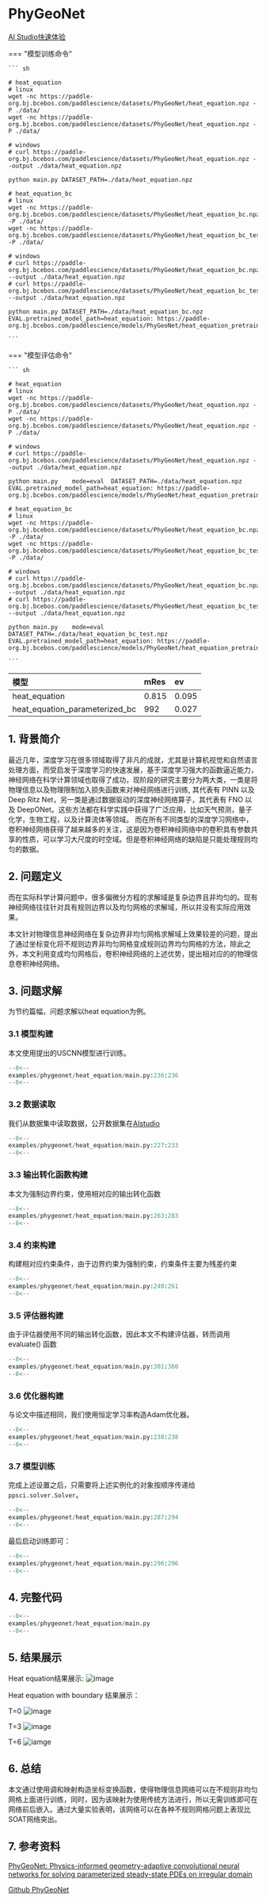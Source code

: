 # PhyGeoNet
<a href="https://aistudio.baidu.com/projectdetail/7195983" class="md-button md-button--primary" style>AI Studio快速体验</a>

=== "模型训练命令"

    ``` sh

    # heat_equation
    # linux
    wget -nc https://paddle-org.bj.bcebos.com/paddlescience/datasets/PhyGeoNet/heat_equation.npz -P ./data/
    wget -nc https://paddle-org.bj.bcebos.com/paddlescience/datasets/PhyGeoNet/heat_equation.npz -P ./data/

    # windows
    # curl https://paddle-org.bj.bcebos.com/paddlescience/datasets/PhyGeoNet/heat_equation.npz --output ./data/heat_equation.npz

    python main.py DATASET_PATH=./data/heat_equation.npz

    # heat_equation_bc
    # linux
    wget -nc https://paddle-org.bj.bcebos.com/paddlescience/datasets/PhyGeoNet/heat_equation_bc.npz -P ./data/
    wget -nc https://paddle-org.bj.bcebos.com/paddlescience/datasets/PhyGeoNet/heat_equation_bc_test.npz -P ./data/

    # windows
    # curl https://paddle-org.bj.bcebos.com/paddlescience/datasets/PhyGeoNet/heat_equation_bc.npz --output ./data/heat_equation.npz
    # curl https://paddle-org.bj.bcebos.com/paddlescience/datasets/PhyGeoNet/heat_equation_bc_test.npz --output ./data/heat_equation.npz

    python main.py DATASET_PATH=./data/heat_equation_bc.npz  EVAL.pretrained_model_path=heat_equation: https://paddle-org.bj.bcebos.com/paddlescience/models/PhyGeoNet/heat_equation_pretrain.pdparams

    ```
=== "模型评估命令"

    ``` sh

    # heat_equation
    # linux
    wget -nc https://paddle-org.bj.bcebos.com/paddlescience/datasets/PhyGeoNet/heat_equation.npz -P ./data/
    wget -nc https://paddle-org.bj.bcebos.com/paddlescience/datasets/PhyGeoNet/heat_equation.npz -P ./data/

    # windows
    # curl https://paddle-org.bj.bcebos.com/paddlescience/datasets/PhyGeoNet/heat_equation.npz --output ./data/heat_equation.npz

    python main.py    mode=eval  DATASET_PATH=./data/heat_equation.npz  EVAL.pretrained_model_path=heat_equation: https://paddle-org.bj.bcebos.com/paddlescience/models/PhyGeoNet/heat_equation_pretrain.pdparams

    # heat_equation_bc
    # linux
    wget -nc https://paddle-org.bj.bcebos.com/paddlescience/datasets/PhyGeoNet/heat_equation_bc.npz -P ./data/
    wget -nc https://paddle-org.bj.bcebos.com/paddlescience/datasets/PhyGeoNet/heat_equation_bc_test.npz -P ./data/

    # windows
    # curl https://paddle-org.bj.bcebos.com/paddlescience/datasets/PhyGeoNet/heat_equation_bc.npz --output ./data/heat_equation.npz
    # curl https://paddle-org.bj.bcebos.com/paddlescience/datasets/PhyGeoNet/heat_equation_bc_test.npz --output ./data/heat_equation.npz

    python main.py    mode=eval  DATASET_PATH=./data/heat_equation_bc_test.npz  EVAL.pretrained_model_path=heat_equation: https://paddle-org.bj.bcebos.com/paddlescience/models/PhyGeoNet/heat_equation_pretrain.pdparams

    ```

| 模型 | mRes | ev |
| :-- | :-- | :-- |
| heat_equation  | 0.815 |0.095|
| heat_equation_parameterized_bc  | 992 |0.027|

## 1. 背景简介
 最近几年，深度学习在很多领域取得了非凡的成就，尤其是计算机视觉和自然语言处理方面，而受启发于深度学习的快速发展，基于深度学习强大的函数逼近能力，神经网络在科学计算领域也取得了成功，现阶段的研究主要分为两大类，一类是将物理信息以及物理限制加入损失函数来对神经网络进行训练, 其代表有 PINN 以及 Deep Ritz Net，另一类是通过数据驱动的深度神经网络算子，其代表有 FNO 以及 DeepONet。这些方法都在科学实践中获得了广泛应用，比如天气预测，量子化学，生物工程，以及计算流体等领域。
而在所有不同类型的深度学习网络中，卷积神经网络获得了越来越多的关注，这是因为卷积神经网络中的卷积具有参数共享的性质，可以学习大尺度的时空域。但是卷积神经网络的缺陷是只能处理规则均匀的数据。
## 2. 问题定义
而在实际科学计算问题中，很多偏微分方程的求解域是复杂边界且非均匀的。现有神经网络往往针对具有规则边界以及均匀网格的求解域，所以并没有实际应用效果。

本文针对物理信息神经网络在复杂边界非均匀网格求解域上效果较差的问题，提出了通过坐标变化将不规则边界非均匀网格变成规则边界均匀网格的方法，除此之外，本文利用变成均匀网格后，卷积神经网络的上述优势，提出相对应的的物理信息卷积神经网络。
## 3. 问题求解
为节约篇幅，问题求解以heat equation为例。
### 3.1 模型构建
本文使用提出的USCNN模型进行训练。
``` py linenums="236"
--8<--
examples/phygeonet/heat_equation/main.py:236:236
--8<--
```
### 3.2 数据读取
我们从数据集中读取数据，公开数据集在[AIstudio](https://aistudio.baidu.com/datasetdetail/253292)
``` py linenums="227"
--8<--
examples/phygeonet/heat_equation/main.py:227:233
--8<--
```
### 3.3 输出转化函数构建
本文为强制边界约束，使用相对应的输出转化函数
``` py linenums="263"
--8<--
examples/phygeonet/heat_equation/main.py:263:283
--8<--
```
### 3.4 约束构建
构建相对应约束条件，由于边界约束为强制约束，约束条件主要为残差约束
``` py linenums="240"
--8<--
examples/phygeonet/heat_equation/main.py:240:261
--8<--
```

### 3.5 评估器构建
由于评估器使用不同的输出转化函数，因此本文不构建评估器，转而调用 evaluate() 函数

``` py linenums="301"
--8<--
examples/phygeonet/heat_equation/main.py:301:360
--8<--
```
### 3.6 优化器构建
与论文中描述相同，我们使用恒定学习率构造Adam优化器。
``` py linenums="238"
--8<--
examples/phygeonet/heat_equation/main.py:238:238
--8<--
```

### 3.7 模型训练
完成上述设置之后，只需要将上述实例化的对象按顺序传递给 `ppsci.solver.Solver`。

``` py linenums="287"
--8<--
examples/phygeonet/heat_equation/main.py:287:294
--8<--
```

最后启动训练即可：

``` py linenums="296"
--8<--
examples/phygeonet/heat_equation/main.py:296:296
--8<--
```


## 4. 完整代码
``` py linenums="1" title="heat_equation/main.py"
--8<--
examples/phygeonet/heat_equation/main.py
--8<--
```
## 5. 结果展示
Heat equation结果展示:
![image](https://paddle-org.bj.bcebos.com/paddlescience/docs/PhyGeoNet/heat_equation.jpg)

Heat equation with boundary 结果展示：

T=0
![image](https://paddle-org.bj.bcebos.com/paddlescience/docs/PhyGeoNet/heat_equation_bc_1.png)

T=3
![image](https://paddle-org.bj.bcebos.com/paddlescience/docs/PhyGeoNet/heat_equation_bc_2.png)

T=6
![iamge](https://paddle-org.bj.bcebos.com/paddlescience/docs/PhyGeoNet/heat_equation_bc_3.png)

## 6. 总结
本文通过使用调和映射构造坐标变换函数，使得物理信息网络可以在不规则非均匀网格上面进行训练，同时，因为该映射为使用传统方法进行，所以无需训练即可在网络前后嵌入。通过大量实验表明，该网络可以在各种不规则网格问题上表现比SOAT网络突出。
## 7. 参考资料
[PhyGeoNet: Physics-informed geometry-adaptive convolutional neural networks for solving parameterized steady-state PDEs on irregular domain](https://www.sciencedirect.com/science/article/pii/S0021999120308536?via%3Dihub)

[Github PhyGeoNet](https://github.com/Jianxun-Wang/phygeonet/tree/master?tab=readme-ov-file)
